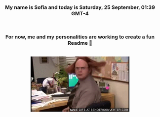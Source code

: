 


<div align="center">
<h3 >My name is Sofia and today is Saturday, 25 September, 01:39 GMT-4</h3><br>
<h3 >For now, me and my personalities are working to create a fun Readme 👋
</h3><br>
<img src='img/dwight.gif' alt='working...'/>
</div>
